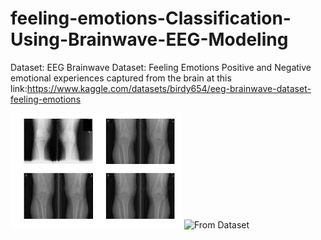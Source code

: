 # feeling-emotions-Classification-Using-Brainwave-EEG-Modeling
Dataset:
EEG Brainwave Dataset: Feeling Emotions
Positive and Negative emotional experiences captured from the brain
at this link:https://www.kaggle.com/datasets/birdy654/eeg-brainwave-dataset-feeling-emotions







![From Dataset](https://github.com/alirzx/Knee-Osteoarthritis-Detection-Using-YOLO/blob/main/KNEE.jpg?raw=true)
![From Dataset](https://github.com/alirzx/feeling-emotions-Classification-Using-Brainwave-EEG-Modeling/blob/main/EEG-Emotion-CNN_metrics.png>raw=true)
